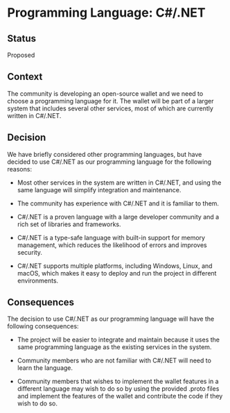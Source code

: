 # Programming Language: C#/.NET

## Status

Proposed

## Context

The community is developing an open-source wallet and we need to choose a programming language for it.
The wallet will be part of a larger system that includes several other services, most of which are currently written in C#/.NET.

## Decision

We have briefly considered other programming languages, but have decided to use C#/.NET as our programming language for the following reasons:

- Most other services in the system are written in C#/.NET, and using the same language will simplify integration and maintenance.

- The community has experience with C#/.NET and it is familiar to them.

- C#/.NET is a proven language with a large developer community and a rich set of libraries and frameworks.

- C#/.NET is a type-safe language with built-in support for memory management, which reduces the likelihood of errors and improves security.

- C#/.NET supports multiple platforms, including Windows, Linux, and macOS, which makes it easy to deploy and run the project in different environments.

## Consequences

The decision to use C#/.NET as our programming language will have the following consequences:

- The project will be easier to integrate and maintain because it uses the same programming language as the existing services in the system.

- Community members who are not familiar with C#/.NET will need to learn the language.

- Community members that wishes to implement the wallet features in a different language may wish to do so by using the provided .proto files and implement the features of the wallet and contribute the code if they wish to do so.
